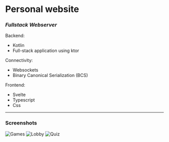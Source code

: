 # Personal website

### *Fullstack Webserver*

Backend:

* Kotlin
* Full-stack application using ktor

Connectivity:

* Websockets
* Binary Canonical Serialization (BCS)

Frontend:

* Svelte
* Typescript
* Css

---

### Screenshots

![Games](https://github.com/user-attachments/assets/bcf1f9c4-e8f4-4cbe-bb15-6cef0062edce)
![Lobby](https://github.com/user-attachments/assets/03550a56-88f3-43e5-acbc-f526240fe6f3)
![Quiz](https://github.com/user-attachments/assets/2996d8e2-9ae0-430e-90b6-3a3e5dff277f)
